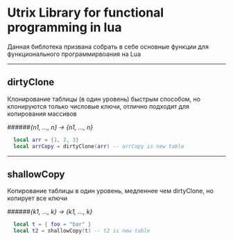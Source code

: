 
  # Utrix Library for functional programming in lua

  Данная библотека призвана собрать в себе основные функции для функционального программирвоания на Lua

  ---
## dirtyClone

Клонирование таблицы (в один уровень) быстрым способом, но клонируются только числовые ключи, отлично подходит для копирования массивов

######*{n1, ..., n} -> {n1, ..., n}*

```lua
  local arr = {1, 2, 3}
  local arrCopy = dirtyClone(arr) -- arrCopy is new table
```

---

## shallowCopy

Копирование таблицы в один уровень, медленнее чем dirtyClone, но копирует все ключи

######*{k1, ..., k} -> {k1, ..., k}*

```lua
  local t = { foo = "bar" }
  local t2 = shallowCopy(t) -- t2 is new table
```